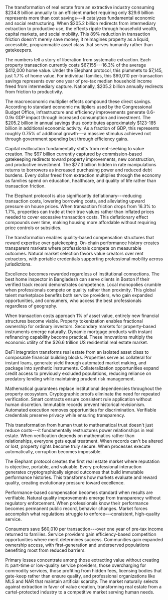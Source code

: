 
The transformation of real estate from an extractive industry consuming \$234.8 billion annually to an efficient market requiring only \$29.6 billion represents more than cost savings---it catalyzes fundamental economic and social restructuring. When \$205.2 billion redirects from intermediary extraction to productive use, the effects ripple through household wealth, capital markets, and social mobility. This 89% reduction in transaction friction doesn't merely save money; it reimagines property as a liquid, accessible, programmable asset class that serves humanity rather than gatekeepers.


The numbers tell a story of liberation from systematic extraction. Each property transaction currently costs \$67,155---16.3% of the average \$412,000 home value. Under the Elephant protocol, this plummets to \$7,145, just 1.7% of home value. For individual families, this \$60,010 per-transaction savings represents over one year of pre-tax median household income freed from intermediary capture. Nationally, \$205.2 billion annually redirects from friction to productivity.

The macroeconomic multiplier effects compound these direct savings. According to standard economic multipliers used by the Congressional Budget Office, infrastructure and efficiency improvements generate 0.6-0.9x GDP impact through increased consumption and investment. The \$205.2 billion in annual savings thus contributes approximately \$123-185 billion in additional economic activity. As a fraction of GDP, this represents roughly 0.75% of additional growth---a massive stimulus achieved not through government spending but through efficiency gains.

Capital reallocation fundamentally shifts from rent-seeking to value creation. The \$97 billion currently captured by commission-based gatekeeping redirects toward property improvements, new construction, and productive investment. The \$77.3 billion hidden in rate manipulations returns to borrowers as increased purchasing power and reduced debt burdens. Every dollar freed from extraction multiplies through the economy as families spend on education, healthcare, and quality of life rather than transaction friction.

The Elephant protocol is also significantly deflationary---reducing transaction costs, lowering borrowing costs, and alleviating upward pressure on house prices. When transaction friction drops from 16.3% to 1.7%, properties can trade at their true values rather than inflated prices needed to cover excessive transaction costs. This deflationary effect compounds over time, making housing more affordable without requiring price controls or subsidies.


The transformation enables quality-based compensation structures that reward expertise over gatekeeping. On-chain performance history creates transparent markets where professionals compete on measurable outcomes. Natural market selection favors value creators over rent extractors, with portable credentials supporting professional mobility across jurisdictions.

Excellence becomes rewarded regardless of institutional connections. The best home inspector in Bangladesh can serve clients in Boston if their verified track record demonstrates competence. Local monopolies crumble when professionals compete on quality rather than proximity. This global talent marketplace benefits both service providers, who gain expanded opportunities, and consumers, who access the best professionals regardless of geography.


When transaction costs approach 1% of asset value, entirely new financial structures become viable. Property tokenization enables fractional ownership for ordinary investors. Secondary markets for property-based instruments emerge naturally. Dynamic mortgage products with instant refinancing capability become practical. These innovations multiply the economic utility of the \$26.6 trillion US residential real estate market.

DeFi integration transforms real estate from an isolated asset class to composable financial building blocks. Properties serve as collateral for instant loans, generate yield through automated market making, and package into synthetic instruments. Collateralization opportunities expand credit access to previously excluded populations, reducing reliance on predatory lending while maintaining prudent risk management.


Mathematical guarantees replace institutional dependencies throughout the property ecosystem. Cryptographic proofs eliminate the need for repeated verification. Smart contracts ensure consistent rule application without human discretion. Immutable records prevent historical revisionism. Automated execution removes opportunities for discrimination. Verifiable credentials preserve privacy while ensuring transparency.

This transformation from human trust to mathematical trust doesn't just reduce costs---it fundamentally restructures power relationships in real estate. When verification depends on mathematics rather than relationships, everyone gets equal treatment. When records can't be altered or lost, property rights become truly secure. When processes execute automatically, corruption becomes impossible.


The Elephant protocol creates the first real estate market where reputation is objective, portable, and valuable. Every professional interaction generates cryptographically signed outcomes that build immutable performance histories. This transforms how markets evaluate and reward quality, creating evolutionary pressure toward excellence.

Performance-based compensation becomes standard when results are verifiable. Natural quality improvements emerge from transparency without regulatory enforcement. When professionals know their performance becomes permanent public record, behavior changes. Market forces accomplish what regulations struggle to enforce---consistent, high-quality service.


Consumers save \$60,010 per transaction---over one year of pre-tax income returned to families. Service providers gain efficiency-based competition opportunities where merit determines success. Communities gain expanded ownership access, with first-generation and underserved populations benefiting most from reduced barriers.

Primary losses concentrate among those extracting value without creating it: part-time or low-quality service providers, those overcharging for commodity services, those profiting from hidden fees, licensing bodies that gate-keep rather than ensure quality, and professional organizations like MLS and NAR that maintain artificial scarcity. The market naturally selects against extraction in favor of value creation, transforming real estate from a cartel-protected industry to a competitive market serving human needs.
